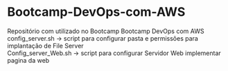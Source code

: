 # Bootcamp-DevOps-com-AWS
Repositório com utilizado no Bootcamp Bootcamp DevOps com AWS <br />
config_server.sh -> script para configurar pasta e permissões para implantação de File Server <br />
Config_server_Web.sh -> script para configurar Servidor Web implementar pagina da web <br />
